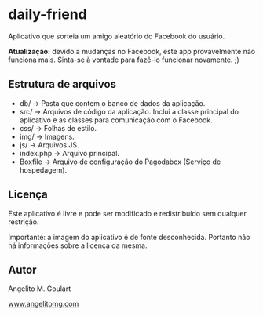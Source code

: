 daily-friend
==========

Aplicativo que sorteia um amigo aleatório do Facebook do usuário.

**Atualização:** devido a mudanças no Facebook, este app provavelmente não funciona mais. Sinta-se à vontade para fazê-lo funcionar novamente. ;)

Estrutura de arquivos
----------
* db/ -> Pasta que contem o banco de dados da aplicação.  
* src/ -> Arquivos de código da aplicação. Inclui a classe principal do aplicativo e as classes para comunicação com o Facebook.  
* css/ -> Folhas de estilo.  
* img/ -> Imagens.  
* js/ -> Arquivos JS.  
* index.php -> Arquivo principal.  
* Boxfile -> Arquivo de configuração do Pagodabox (Serviço de hospedagem).  


Licença
----------
Este aplicativo é livre e pode ser modificado e redistribuído sem qualquer restrição. 

Importante: a imagem do aplicativo é de fonte desconhecida. Portanto não há informações sobre a licença da mesma.

Autor
----------
Angelito M. Goulart

www.angelitomg.com
